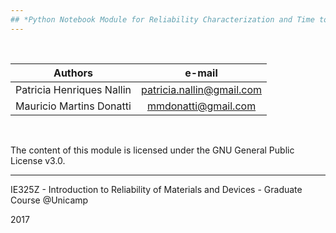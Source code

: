 ```yaml
---
## *Python Notebook Module for Reliability Characterization and Time to Failure Analysis*
---
```


<br>

|Authors   	|e-mail   	|
|:-:	|:-:	|
|Patricia Henriques Nallin  	|patricia.nallin@gmail.com   	| 
|Mauricio Martins Donatti  	|mmdonatti@gmail.com   	| 

<br>

The content of this module is licensed under the GNU General Public License v3.0.

---
IE325Z - Introduction to Reliability of Materials and Devices - Graduate Course @Unicamp

2017
